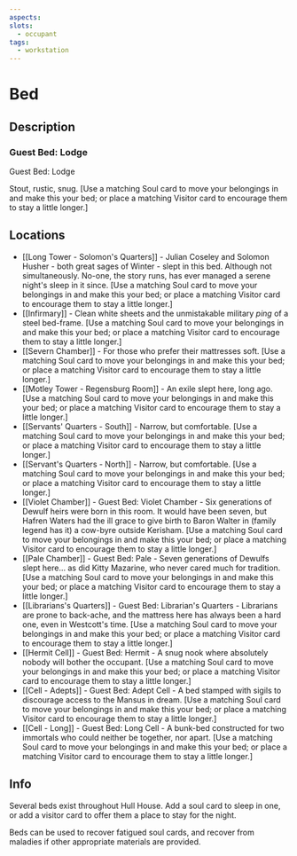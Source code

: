 ```yaml
---
aspects:
slots:
  - occupant
tags:
  - workstation
---
```


# Bed

## Description

### Guest Bed: Lodge
Guest Bed: Lodge

Stout, rustic, snug.  [Use a matching Soul card to move your belongings in and make this your bed; or place a matching Visitor card to encourage them to stay a little longer.]


## Locations
- [[Long Tower - Solomon's Quarters]] - Julian Coseley and Solomon Husher - both great sages of Winter - slept in this bed. Although not simultaneously. No-one, the story runs, has ever managed a serene night's sleep in it since.  [Use a matching Soul card to move your belongings in and make this your bed; or place a matching Visitor card to encourage them to stay a little longer.]
- [[Infirmary]] - Clean white sheets and the unmistakable military <i>ping</i> of a steel bed-frame. [Use a matching Soul card to move your belongings in and make this your bed; or place a matching Visitor card to encourage them to stay a little longer.]
- [[Severn Chamber]] - For those who prefer their mattresses soft.  [Use a matching Soul card to move your belongings in and make this your bed; or place a matching Visitor card to encourage them to stay a little longer.]
- [[Motley Tower - Regensburg Room]] - An exile slept here, long ago.  [Use a matching Soul card to move your belongings in and make this your bed; or place a matching Visitor card to encourage them to stay a little longer.]
- [[Servants' Quarters - South]] - Narrow, but comfortable.  [Use a matching Soul card to move your belongings in and make this your bed; or place a matching Visitor card to encourage them to stay a little longer.]
- [[Servant's Quarters - North]] - Narrow, but comfortable.  [Use a matching Soul card to move your belongings in and make this your bed; or place a matching Visitor card to encourage them to stay a little longer.]
- [[Violet Chamber]] - Guest Bed: Violet Chamber - Six generations of Dewulf heirs were born in this room. It would have been seven, but Hafren Waters had the ill grace to give birth to Baron Walter in (family legend has it) a cow-byre outside Kerisham.  [Use a matching Soul card to move your belongings in and make this your bed; or place a matching Visitor card to encourage them to stay a little longer.]
- [[Pale Chamber]] - Guest Bed: Pale - Seven generations of Dewulfs slept here… as did Kitty Mazarine, who never cared much for tradition.  [Use a matching Soul card to move your belongings in and make this your bed; or place a matching Visitor card to encourage them to stay a little longer.]
- [[Librarians's Quarters]] - Guest Bed: Librarian's Quarters - Librarians are prone to back-ache, and the mattress here has always been a hard one, even in Westcott's time.  [Use a matching Soul card to move your belongings in and make this your bed; or place a matching Visitor card to encourage them to stay a little longer.]
- [[Hermit Cell]] - Guest Bed: Hermit - A snug nook where absolutely nobody will bother the occupant. [Use a matching Soul card to move your belongings in and make this your bed; or place a matching Visitor card to encourage them to stay a little longer.]
- [[Cell - Adepts]] - Guest Bed: Adept Cell - A bed stamped with sigils to discourage access to the Mansus in dream. [Use a matching Soul card to move your belongings in and make this your bed; or place a matching Visitor card to encourage them to stay a little longer.]
- [[Cell - Long]] - Guest Bed: Long Cell - A bunk-bed constructed for two immortals who could neither be together, nor apart. [Use a matching Soul card to move your belongings in and make this your bed; or place a matching Visitor card to encourage them to stay a little longer.]

## Info

Several beds exist throughout Hull House. Add a soul card to sleep in one, or add a visitor card to offer them a place to stay for the night. 

Beds can be used to recover fatigued soul cards, and recover from maladies if other appropriate materials are provided. 